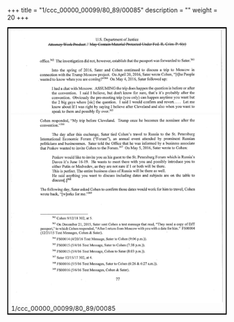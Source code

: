 +++
title = "1/ccc_00000_00099/80_89/00085"
description = ""
weight = 20
+++

<table style="border:2px solid black;max-width:800px;max-height:800px;" 
><tr><td>
<img class="center-fit-jpg"
src="/jpg_/jpg_mueller_report_searchable_085.jpg">
1/ccc_00000_00099/80_89/00085
</img></td></tr></table>
